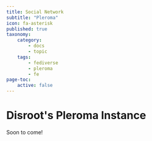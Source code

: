 ```yaml
---
title: Social Network
subtitle: "Pleroma"
icon: fa-asterisk
published: true
taxonomy:
    category:
        - docs
        - topic
    tags:
        - fediverse
        - pleroma
        - fe
page-toc:
    active: false
---
```


# Disroot's Pleroma Instance

Soon to come!
<br>
<br>
